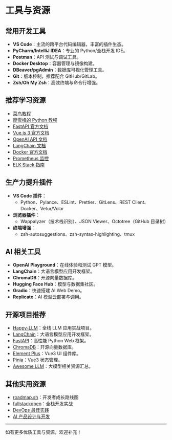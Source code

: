# 工具与资源

## 常用开发工具

- **VS Code**：主流的跨平台代码编辑器，丰富的插件生态。
- **PyCharm/IntelliJ IDEA**：专业的 Python/全栈开发 IDE。
- **Postman**：API 测试与调试工具。
- **Docker Desktop**：容器管理与镜像构建。
- **DBeaver/pgAdmin**：数据库可视化管理工具。
- **Git**：版本控制，推荐配合 GitHub/GitLab。
- **Zsh/Oh My Zsh**：高效终端与命令行增强。

## 推荐学习资源

- [菜鸟教程](https://www.runoob.com/)
- [廖雪峰的 Python 教程](https://www.liaoxuefeng.com/wiki/1016959663602400)
- [FastAPI 官方文档](https://fastapi.tiangolo.com/)
- [Vue.js 3 官方文档](https://vuejs.org/)
- [OpenAI API 文档](https://platform.openai.com/docs)
- [LangChain 文档](https://python.langchain.com/)
- [Docker 官方文档](https://docs.docker.com/)
- [Prometheus 监控](https://prometheus.io/docs/)
- [ELK Stack 指南](https://www.elastic.co/guide/index.html)

## 生产力提升插件

- **VS Code 插件**：
  - Python、Pylance、ESLint、Prettier、GitLens、REST Client、Docker、Vetur/Volar
- **浏览器插件**：
  - Wappalyzer（技术栈识别）、JSON Viewer、Octotree（GitHub 目录树）
- **终端增强**：
  - zsh-autosuggestions、zsh-syntax-highlighting、tmux

## AI 相关工具

- **OpenAI Playground**：在线体验和测试 GPT 模型。
- **LangChain**：大语言模型应用开发框架。
- **ChromaDB**：开源向量数据库。
- **Hugging Face Hub**：模型与数据集社区。
- **Gradio**：快速搭建 AI Web Demo。
- **Replicate**：AI 模型云部署与调用。

## 开源项目推荐

- [Happy-LLM](https://github.com/datawhalechina/happy-llm)：全栈 LLM 应用实战项目。
- [LangChain](https://github.com/langchain-ai/langchain)：大语言模型应用开发框架。
- [FastAPI](https://github.com/tiangolo/fastapi)：高性能 Python Web 框架。
- [ChromaDB](https://github.com/chroma-core/chroma)：开源向量数据库。
- [Element Plus](https://github.com/element-plus/element-plus)：Vue3 UI 组件库。
- [Pinia](https://github.com/vuejs/pinia)：Vue3 状态管理。
- [Awesome LLM](https://github.com/Hannibal046/Awesome-LLM)：大模型相关资源汇总。

## 其他实用资源

- [roadmap.sh](https://roadmap.sh/)：开发者成长路线图
- [fullstackopen](https://fullstackopen.com/zh/)：全栈开发实战
- [DevOps 最佳实践](https://roadmap.sh/devops)
- [AI 产品设计与开发](https://developer.aliyun.com/learning/roadmap/ai)

---

如有更多优质工具与资源，欢迎补充！ 
